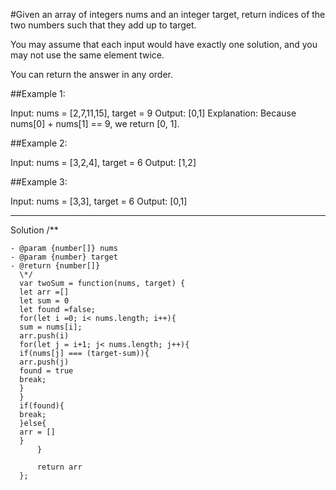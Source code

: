 #Given an array of integers nums and an integer target, return indices of the two numbers such that they add up to target.

You may assume that each input would have exactly one solution, and you may not use the same element twice.

You can return the answer in any order.

##Example 1:

Input: nums = [2,7,11,15], target = 9
Output: [0,1]
Explanation: Because nums[0] + nums[1] == 9, we return [0, 1].

##Example 2:

Input: nums = [3,2,4], target = 6
Output: [1,2]

##Example 3:

Input: nums = [3,3], target = 6
Output: [0,1]

---

Solution
/\*\*

```
- @param {number[]} nums
- @param {number} target
- @return {number[]}
  \*/
  var twoSum = function(nums, target) {
  let arr =[]
  let sum = 0
  let found =false;
  for(let i =0; i< nums.length; i++){
  sum = nums[i];
  arr.push(i)
  for(let j = i+1; j< nums.length; j++){
  if(nums[j] === (target-sum)){
  arr.push(j)
  found = true
  break;
  }
  }
  if(found){
  break;
  }else{
  arr = []
  }
      }

      return arr
  }; 
```
